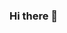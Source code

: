 ### Hi there 👋

<!--
**ManuelNyaayo/manuelnyaayo** is a ✨ _special_ ✨ repository because its `README.md` (this file) appears on your GitHub profile.

Here are some ideas to get you started:

- 🔭 I’m in love with creating websites
- 🌱 I’m currently learning web development and mobile development...
- 👯 I’m looking to collaborate on  my forthcoming projects on mobile,web and desktop applications...
- 🤔 I’m looking for help with  AI experts and teaming up on projects...
- 💬 Ask me about I love coding and music is my second favorite also eating...
- 📫 Reach me at all social media handles @manuelnyaayo
- 😄 Pronouns: Am a he/him...
- ⚡ Fun fact: Enjoy life  and live up to the moment ,coding is fun...
-->
